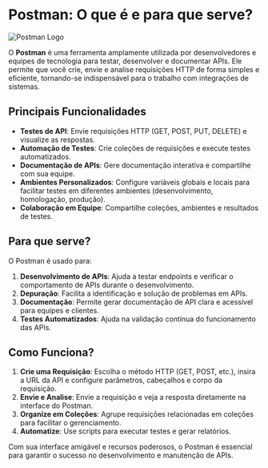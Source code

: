 # Postman: O que é e para que serve?

![Postman Logo](https://www.postman.com/favicon-32x32.png)

O **Postman** é uma ferramenta amplamente utilizada por desenvolvedores e equipes de tecnologia para testar, desenvolver e documentar APIs. Ele permite que você crie, envie e analise requisições HTTP de forma simples e eficiente, tornando-se indispensável para o trabalho com integrações de sistemas.

## Principais Funcionalidades

- **Testes de API**: Envie requisições HTTP (GET, POST, PUT, DELETE) e visualize as respostas.
- **Automação de Testes**: Crie coleções de requisições e execute testes automatizados.
- **Documentação de APIs**: Gere documentação interativa e compartilhe com sua equipe.
- **Ambientes Personalizados**: Configure variáveis globais e locais para facilitar testes em diferentes ambientes (desenvolvimento, homologação, produção).
- **Colaboração em Equipe**: Compartilhe coleções, ambientes e resultados de testes.

## Para que serve?

O Postman é usado para:

1. **Desenvolvimento de APIs**: Ajuda a testar endpoints e verificar o comportamento de APIs durante o desenvolvimento.
2. **Depuração**: Facilita a identificação e solução de problemas em APIs.
3. **Documentação**: Permite gerar documentação de API clara e acessível para equipes e clientes.
4. **Testes Automatizados**: Ajuda na validação contínua do funcionamento das APIs.

## Como Funciona?

1. **Crie uma Requisição**: Escolha o método HTTP (GET, POST, etc.), insira a URL da API e configure parâmetros, cabeçalhos e corpo da requisição.
2. **Envie e Analise**: Envie a requisição e veja a resposta diretamente na interface do Postman.
3. **Organize em Coleções**: Agrupe requisições relacionadas em coleções para facilitar o gerenciamento.
4. **Automatize**: Use scripts para executar testes e gerar relatórios.

Com sua interface amigável e recursos poderosos, o Postman é essencial para garantir o sucesso no desenvolvimento e manutenção de APIs.
